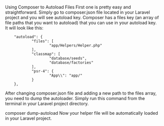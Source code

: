 Using Composer to Autoload Files
First one is pretty easy and straightforward. Simply go to composer.json file located in your Laravel project and you will see autoload key. Composer has a files key (an array of file paths that you want to autoload) that you can use in your autoload key. It will look like this:

		"autoload": {
				"files": [
						"app/Helpers/Helper.php"
				],
				"classmap": [
						"database/seeds",
						"database/factories"
				],
				"psr-4": {
						"App\\": "app/"
				}
		},
After changing composer.json file and adding a new path to the files array, you need to dump the autoloader. Simply run this command from the terminal in your Laravel project directory.

composer dump-autoload
Now your helper file will be automatically loaded in your Laravel project.

